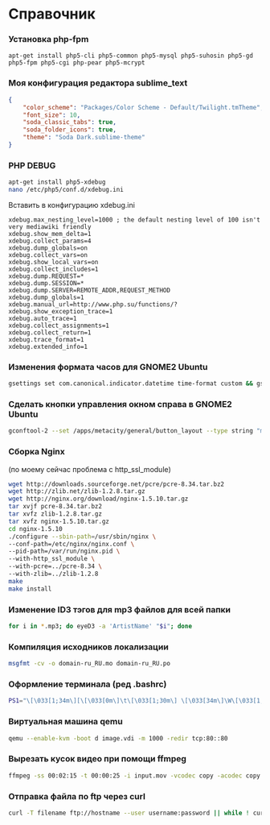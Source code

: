 Справочник
========

### Установка php-fpm
`apt-get install php5-cli php5-common php5-mysql php5-suhosin php5-gd php5-fpm php5-cgi php-pear php5-mcrypt`

### Моя конфигурация редактора sublime_text
```json
{
	"color_scheme": "Packages/Color Scheme - Default/Twilight.tmTheme",
	"font_size": 10,
	"soda_classic_tabs": true,
	"soda_folder_icons": true,
	"theme": "Soda Dark.sublime-theme"
}
```
### PHP DEBUG    
```sh
apt-get install php5-xdebug
nano /etc/php5/conf.d/xdebug.ini
```
Вставить в конфигурацию xdebug.ini    
```
xdebug.max_nesting_level=1000 ; the default nesting level of 100 isn't very mediawiki friendly
xdebug.show_mem_delta=1
xdebug.collect_params=4
xdebug.dump_globals=on
xdebug.collect_vars=on
xdebug.show_local_vars=on
xdebug.collect_includes=1
xdebug.dump.REQUEST=*
xdebug.dump.SESSION=*
xdebug.dump.SERVER=REMOTE_ADDR,REQUEST_METHOD
xdebug.dump_globals=1
xdebug.manual_url=http://www.php.su/functions/?
xdebug.show_exception_trace=1
xdebug.auto_trace=1
xdebug.collect_assignments=1
xdebug.collect_return=1
xdebug.trace_format=1
xdebug.extended_info=1
```

### Изменения формата часов для GNOME2 Ubuntu
``` sh
gsettings set com.canonical.indicator.datetime time-format custom && gsettings set com.canonical.indicator.datetime custom-time-format "%Y-%m-%d %H:%M:%S"
```

### Сделать кнопки управления окном справа в GNOME2 Ubuntu    
``` sh
gconftool-2 --set /apps/metacity/general/button_layout --type string "menu:minimize,maximize,close"
```

### Сборка Nginx
(по моему сейчас проблема с http_ssl_module)    
``` sh
wget http://downloads.sourceforge.net/pcre/pcre-8.34.tar.bz2
wget http://zlib.net/zlib-1.2.8.tar.gz
wget http://nginx.org/download/nginx-1.5.10.tar.gz
tar xvjf pcre-8.34.tar.bz2
tar xvfz zlib-1.2.8.tar.gz
tar xvfz nginx-1.5.10.tar.gz
cd nginx-1.5.10
./configure --sbin-path=/usr/sbin/nginx \
--conf-path=/etc/nginx/nginx.conf \
--pid-path=/var/run/nginx.pid \
--with-http_ssl_module \
--with-pcre=../pcre-8.34 \
--with-zlib=../zlib-1.2.8
make
make install
```

### Изменение ID3 тэгов для mp3 файлов для всей папки
``` sh
for i in *.mp3; do eyeD3 -a 'ArtistName' "$i"; done
```

### Компиляция исходников локализации
``` sh
msgfmt -cv -o domain-ru_RU.mo domain-ru_RU.po
```

### Оформление терминала (ред .bashrc)
``` sh
PS1="\[\033[1;34m\][\[\033[0m\]\t\[\033[1;30m\] \[\033[34m\]\W\[\033[1;34m\]]\[\033[32;1m\]:>\[\033[0m\] "
```
### Виртуальная машина qemu    
``` sh
qemu --enable-kvm -boot d image.vdi -m 1000 -redir tcp:80::80
```
### Вырезать кусок видео при помощи ffmpeg    
``` sh
ffmpeg -ss 00:02:15 -t 00:00:25 -i input.mov -vcodec copy -acodec copy out.mov
```
### Отправка файла по ftp через curl
``` sh
curl -T filename ftp://hostname --user username:password || while ! curl -C- -T filename ftp://hostname --user username:password ; do true ; done
```
